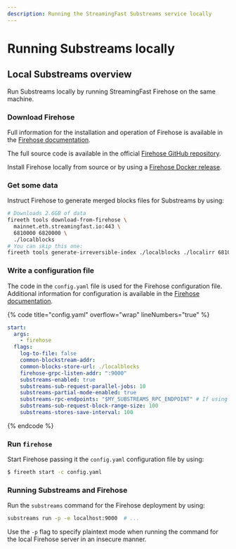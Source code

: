 ```yaml
---
description: Running the StreamingFast Substreams service locally
---
```


# Running Substreams locally

## Local Substreams overview

Run Substreams locally by running StreamingFast Firehose on the same machine.

### Download Firehose

Full information for the installation and operation of Firehose is available in the [Firehose documentation](https://firehose.streamingfast.io/).

The full source code is available in the official [Firehose GitHub repository](https://github.com/streamingfast/firehose-ethereum).

Install Firehose locally from source or by using a [Firehose Docker release](https://github.com/orgs/streamingfast/packages/container/package/sf-ethereum).

### Get some data

Instruct Firehose to generate merged blocks files for Substreams by using:

```bash
# Downloads 2.6GB of data
fireeth tools download-from-firehose \
  mainnet.eth.streamingfast.io:443 \
  6810000 6820000 \
  ./localblocks
# You can skip this one:
fireeth tools generate-irreversible-index ./localblocks ./localirr 6810000 6819700
```

### Write a configuration file

The code in the `config.yaml` file is used for the Firehose configuration file. Additional information for configuration is available in the [Firehose documentation](https://firehose.streamingfast.io/).

{% code title="config.yaml" overflow="wrap" lineNumbers="true" %}
```yaml
start:
  args:
    - firehose
  flags:
    log-to-file: false
    common-blockstream-addr:
    common-blocks-store-url: ./localblocks
    firehose-grpc-listen-addr: ":9000"
    substreams-enabled: true
    substreams-sub-request-parallel-jobs: 10
    substreams-partial-mode-enabled: true
    substreams-rpc-endpoints: "$MY_SUBSTREAMS_RPC_ENDPOINT" # If using eth_calls
    substreams-sub-request-block-range-size: 100
    substreams-stores-save-interval: 100
```
{% endcode %}

### Run `firehose`

Start Firehose passing it the `config.yaml` configuration file by using:

```bash
$ fireeth start -c config.yaml
```

### Running Substreams and Firehose

Run the `substreams` command for the Firehose deployment by using:

```bash
substreams run -p -e localhost:9000  # ...
```

Use the `-p` flag to specify plaintext mode when running the command for the local Firehose server in an insecure manner.
